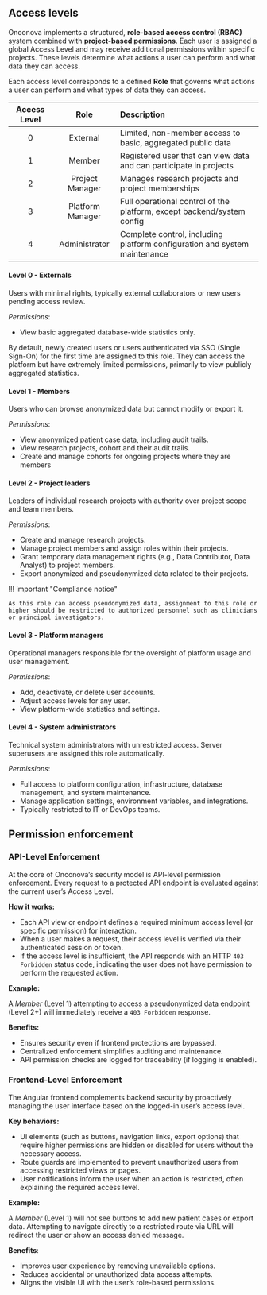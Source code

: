 ## Access levels 

Onconova implements a structured, **role-based access control (RBAC)** system combined with **project-based permissions**. Each user is assigned a global Access Level and may receive additional permissions within specific projects. These levels determine what actions a user can perform and what data they can access.

Each access level corresponds to a defined **Role** that governs what actions a user can perform and what types of data they can access.

| Access Level | Role | Description
|:-----:|:---------:|:-----------------|
| 0 | External | Limited, non-member access to basic, aggregated public data|
| 1 | Member | Registered user that can view data and can participate in projects|
| 2 | Project Manager | Manages research projects and project memberships |
| 3 | Platform Manager | Full operational control of the platform, except backend/system config |
| 4 | Administrator | Complete control, including platform configuration and system maintenance |

#### Level 0 - Externals

Users with minimal rights, typically external collaborators or new users pending access review.

*Permissions*:

- View basic aggregated database-wide statistics only.

By default, newly created users or users authenticated via SSO (Single Sign-On) for the first time are assigned to this role.
They can access the platform but have extremely limited permissions, primarily to view publicly aggregated statistics.

#### Level 1 - Members

Users who can browse anonymized data but cannot modify or export it.

*Permissions*:

- View anonymized patient case data, including audit trails.
- View research projects, cohort and their audit trails.
- Create and manage cohorts for ongoing projects where they are members

#### Level 2 - Project leaders

Leaders of individual research projects with authority over project scope and team members.

*Permissions*:

- Create and manage research projects.
- Manage project members and assign roles within their projects.
- Grant temporary data management rights (e.g., Data Contributor, Data Analyst) to project members.
- Export anonymized and pseudonymized data related to their projects.

!!! important "Compliance notice"

    As this role can access pseudonymized data, assignment to this role or higher should be restricted to authorized personnel such as clinicians or principal investigators.

#### Level 3 - Platform managers

Operational managers responsible for the oversight of platform usage and user management.

*Permissions*:

- Add, deactivate, or delete user accounts.
- Adjust access levels for any user.
- View platform-wide statistics and settings.

#### Level 4 - System administrators

Technical system administrators with unrestricted access. Server superusers are assigned this role automatically. 

*Permissions*:

- Full access to platform configuration, infrastructure, database management, and system maintenance.
- Manage application settings, environment variables, and integrations.
- Typically restricted to IT or DevOps teams.

## Permission enforcement

### API-Level Enforcement

At the core of Onconova’s security model is API-level permission enforcement. Every request to a protected API endpoint is evaluated against the current user’s Access Level.

**How it works:**

- Each API view or endpoint defines a required minimum access level (or specific permission) for interaction.
- When a user makes a request, their access level is verified via their authenticated session or token.
- If the access level is insufficient, the API responds with an HTTP `403 Forbidden` status code, indicating the user does not have permission to perform the requested action.

**Example:**

A *Member* (Level 1) attempting to access a pseudonymized data endpoint (Level 2+) will immediately receive a `403 Forbidden` response.

**Benefits:**

- Ensures security even if frontend protections are bypassed.
- Centralized enforcement simplifies auditing and maintenance.
- API permission checks are logged for traceability (if logging is enabled).

### Frontend-Level Enforcement

The Angular frontend complements backend security by proactively managing the user interface based on the logged-in user’s access level.

**Key behaviors:**

- UI elements (such as buttons, navigation links, export options) that require higher permissions are hidden or disabled for users without the necessary access.
- Route guards are implemented to prevent unauthorized users from accessing restricted views or pages.
- User notifications inform the user when an action is restricted, often explaining the required access level.

**Example:**

A *Member* (Level 1) will not see buttons to add new patient cases or export data.
Attempting to navigate directly to a restricted route via URL will redirect the user or show an access denied message.

**Benefits**:

- Improves user experience by removing unavailable options.
- Reduces accidental or unauthorized data access attempts.
- Aligns the visible UI with the user’s role-based permissions.
